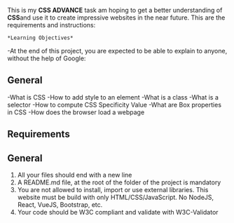 This is my **CSS ADVANCE** task am hoping to get a better understanding of **CSS**and use it  to create impressive websites in the near future.
This are the requirements and instructions:

    *Learning Objectives*
-At the end of this project, you are expected to be able to explain to anyone, without the help of Google:

## General

-What is CSS
-How to add style to an element
-What is a class
-What is a selector
-How to compute CSS Specificity Value
-What are Box properties in CSS
-How does the browser load a webpage

## Requirements
  ## General
1. All your files should end with a new line
2. A README.md file, at the root of the folder of the project is mandatory
3. You are not allowed to install, import or use external libraries. This website must be build with only HTML/CSS/JavaScript. No NodeJS, React, VueJS, Bootstrap, etc.
4. Your code should be W3C compliant and validate with W3C-Validator
